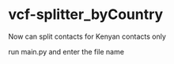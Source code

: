 # vcf-splitter_byCountry
Now can split contacts for Kenyan contacts only

run main.py and enter the file name


